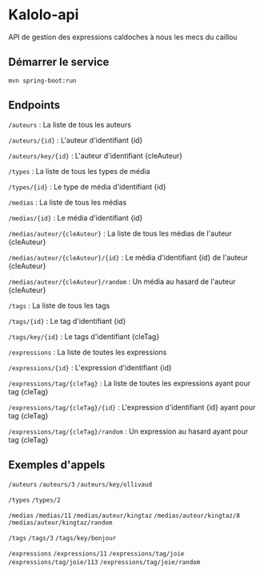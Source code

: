 # Kalolo-api
API de gestion des expressions caldoches à nous les mecs du caillou

## Démarrer le service

`mvn spring-boot:run`

## Endpoints

`/auteurs` : La liste de tous les auteurs

`/auteurs/{id}` : L'auteur d'identifiant {id}

`/auteurs/key/{id}` : L'auteur d'identifiant {cleAuteur}


`/types` : La liste de tous les types de média

`/types/{id}` : Le type de média d'identifiant {id}


`/medias` : La liste de tous les médias

`/medias/{id}` : Le média d'identifiant {id}

`/medias/auteur/{cleAuteur}` : La liste de tous les médias de l'auteur {cleAuteur}

`/medias/auteur/{cleAuteur}/{id}` : Le média d'identifiant {id} de l'auteur {cleAuteur}

`/medias/auteur/{cleAuteur}/random` : Un média au hasard de l'auteur {cleAuteur}


`/tags` : La liste de tous les tags

`/tags/{id}` : Le tag d'identifiant {id}

`/tags/key/{id}` : Le tags d'identifiant {cleTag}


`/expressions` : La liste de toutes les expressions

`/expressions/{id}` : L'expression d'identifiant {id}

`/expressions/tag/{cleTag}` : La liste de toutes les expressions ayant pour tag {cleTag}

`/expressions/tag/{cleTag}/{id}` : L'expression d'identifiant {id} ayant pour tag {cleTag}

`/expressions/tag/{cleTag}/random` : Un expression au hasard ayant pour tag {cleTag}


## Exemples d'appels

`/auteurs`
`/auteurs/3`
`/auteurs/key/ollivaud`

`/types` 
`/types/2`

`/medias`
`/medias/11`
`/medias/auteur/kingtaz`
`/medias/auteur/kingtaz/8`
`/medias/auteur/kingtaz/random`

`/tags`
`/tags/3`
`/tags/key/bonjour`

`/expressions`
`/expressions/11`
`/expressions/tag/joie`
`/expressions/tag/joie/113`
`/expressions/tag/joie/random`